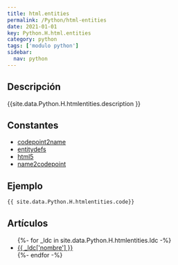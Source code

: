 ```yaml
---
title: html.entities
permalink: /Python/html-entities
date: 2021-01-01
key: Python.H.html.entities
category: python
tags: ['modulo python']
sidebar: 
  nav: python
---
```


## Descripción
{{site.data.Python.H.htmlentities.description }}

## Constantes
* [codepoint2name](/Python/html-entities/codepoint2name/)
* [entitydefs](/Python/html-entities/entitydefs/)
* [html5](/Python/html-entities/html5/)
* [name2codepoint](/Python/html-entities/name2codepoint/)

## Ejemplo
~~~python
{{ site.data.Python.H.htmlentities.code}}
~~~

## Artículos
<ul>
{%- for _ldc in site.data.Python.H.htmlentities.ldc -%}
   <li>
       <a href="{{_ldc['url'] }}">{{ _ldc['nombre'] }}</a>
   </li>
{%- endfor -%}
</ul>
